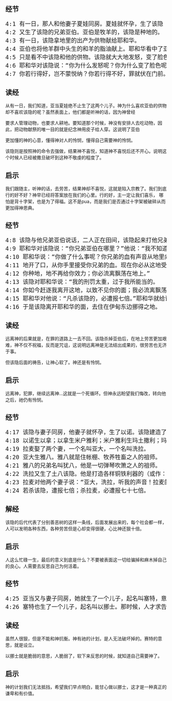 ## 经节
<pre style="font-size: 18px;">
4:1 有一日，那人和他妻子夏娃同房。夏娃就怀孕，生了该隐（就是“得”的意思），便说：“耶和华使我得了一个男子。”
4:2 又生了该隐的兄弟亚伯。亚伯是牧羊的，该隐是种地的。
4:3 有一日，该隐拿地里的出产为供物献给耶和华。
4:4 亚伯也将他羊群中头生的和羊的脂油献上。耶和华看中了亚伯和他的供物，
4:5 只是看不中该隐和他的供物。该隐就大大地发怒，变了脸色。
4:6 耶和华对该隐说：“你为什么发怒呢？你为什么变了脸色呢？
4:7 你若行得好，岂不蒙悦纳？你若行得不好，罪就伏在门前。它必恋慕你，你却要制伏它。”
</pre>

## 读经

从有一日，我们知道，亚当夏娃绝不止生了这两个儿子。神为什么喜欢亚伯的供物却不喜欢该隐的呢？虽然表面上，他们都是听神的话，因为神曾经

要求人管理动物，也要求人耕地。要知道那个时候，神没有安排人去吃动物，因此，把动物献祭的唯一目的就是纪念神用皮子给人穿。这说明了亚伯

更加懂的神的心意，懂得神对人的怜悯，懂得自己需要神的怜悯。

该隐则是按照神的命令去强做，结果神不喜悦，知道神不喜悦后还不开心。说明这个时候人已经被撒旦破坏到这种不敬虔的程度了。

## 启示

我们跟随主，听神的话，去劳苦，结果神却不喜悦，这就是陷入宗教了。我们到底行的好不好？神早已经将答案放在我们的心里。行的好，主一定让我们喜乐，
哪怕是背十字架，也是为了得福。这不是pua，而是我们是否通过十字架被破碎从而更加得神恩典。

## 经节
<pre style="font-size: 18px;">
4:8 该隐与他兄弟亚伯说话，二人正在田间，该隐起来打他兄弟亚伯，把他杀了。
4:9 耶和华对该隐说：“你兄弟亚伯在哪里？”他说：“我不知道，我岂是看守我兄弟的吗？”
4:10 耶和华说：“你做了什么事呢？你兄弟的血有声音从地里向我哀告。
4:11 地开了口，从你手里接受你兄弟的血。现在你必从这地受咒诅。
4:12 你种地，地不再给你效力；你必流离飘荡在地上。”
4:13 该隐对耶和华说：“我的刑罚太重，过于我所能当的。
4:14 你如今赶逐我离开这地，以致不见你的面；我必流离飘荡在地上，凡遇见我的必杀我。”
4:15 耶和华对他说：“凡杀该隐的，必遭报七倍。”耶和华就给该隐立一个记号，免得人遇见他就杀他。
4:16 于是该隐离开耶和华的面，去住在伊甸东边挪得之地。
</pre>

## 读经

远离神的后果就是，在罪的道路上一去不回。该隐杀掉亚伯后，在地上劳苦更加艰难，神不仅不祝福，反而是咒诅，这说明远离神是无法结出成果的，很劳苦也无济于事。

但该隐后面的祷告，让神心软了。神还是有怜悯。

## 启示

远离神，犯罪，继续远离神...这就是一个死循环。但神永远盼望我们悔改，转向他之后，祂仍有怜悯。

## 经节
<pre style="font-size: 18px;">
4:17 该隐与妻子同房，他妻子就怀孕，生了以诺。该隐建造了一座城，就按着他儿子的名，将那城叫作以诺。
4:18 以诺生以拿；以拿生米户雅利；米户雅利生玛土撒利；玛土撒利生拉麦。
4:19 拉麦娶了两个妻，一个名叫亚大，一个名叫洗拉。
4:20 亚大生雅八。雅八就是住帐棚、牧养牲畜之人的祖师。
4:21 雅八的兄弟名叫犹八，他是一切弹琴吹箫之人的祖师。
4:22 洗拉又生了土八该隐。他是打造各样铜铁利器的（或作：是铜匠铁匠的祖师）。土八该隐的妹子是拿玛。
4:23 拉麦对他两个妻子说：“亚大，洗拉，听我的声音！拉麦的妻子，细听我的话语：壮年人伤我，我把他杀了；少年人损我，我把他害了。”（或作：“我杀壮士却伤自己，我害幼童却损本身。”）
4:24 若杀该隐，遭报七倍；杀拉麦，必遭报七十七倍。
</pre>

## 解经

该隐的后代代表了分别善恶树的这样一条线，后面发展出来的，每个社会都一样，人可以发明各种东西，各种劳苦但是心却变得很硬，心比神还狠十倍。

## 启示

人这么忙碌一生，最后的意义到底是什么？不要被表面这一切给骗掉和麻木掉自己的良心。人需要去反思自己为何活着。

## 经节
<pre style="font-size: 18px;">
4:25 亚当又与妻子同房，她就生了一个儿子，起名叫塞特，意思说：“神另给我立了一个儿子代替亚伯，因为该隐杀了他。”
4:26 塞特也生了一个儿子，起名叫以挪士。那时候，人才求告耶和华的名。
</pre>

## 读经

虽然人很狠，但是不能和神抗衡。神有祂的计划，是人无法破坏掉的。赛特的意思，就是设立。

以挪士就是脆弱的意思，人脆弱了，软下来反思的时候，就知道自己需要神了。

## 启示

神的计划我们无法抵挡，希望我们早点明白，能甘心做以挪士，这才是一种真正的谦卑和有价值。
